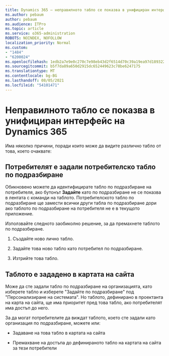 ```yaml
---
title: Dynamics 365 – неправилното табло се показва в унифициран интерфейс на Dynamics 365
ms.author: pebaum
author: pebaum
ms.audience: ITPro
ms.topic: article
ms.service: o365-administration
ROBOTS: NOINDEX, NOFOLLOW
localization_priority: Normal
ms.custom:
- "1484"
- "6200024"
ms.openlocfilehash: 1edb2a7e9e0c270c7e98eb43d2f6514d70c39a19ea97d189322ca387b6842a18
ms.sourcegitcommit: b5f7da89a650d2915dc652449623c78be6247175
ms.translationtype: MT
ms.contentlocale: bg-BG
ms.lasthandoff: 08/05/2021
ms.locfileid: "54101471"
---
```

# <a name="wrong-dashboard-shows-in-dynamics-365-unified-interface"></a>Неправилното табло се показва в унифициран интерфейс на Dynamics 365

Има няколко причини, поради които може да видите различно табло от това, което очаквате:

## <a name="the-user-has-set-a-user-default-dashboard"></a>Потребителят е задали потребителско табло по подразбиране 

Обикновено можете да идентифицирате табло по подразбиране на потребителя, ако бутонът **Задайте** като по подразбиране не се показва в лентата с команди на таблото. Потребителското табло по подразбиране ще замести всички други табла по подразбиране дори ако таблото по подразбиране на потребителя не е в текущото приложение.

Използвайте следното заобиколно решение, за да премахнете таблото по подразбиране.

1. Създайте ново лично табло.

2. Задайте това ново табло като потребител по подразбиране.

3. Изтрийте това табло.

## <a name="the-dashboard-is-set-in-the-sitemap"></a>Таблото е зададено в картата на сайта

Може да сте задали табло по подразбиране на организацията, като изберете табло и изберете "Задайте по подразбиране" под "Персонализиране на системата". Но таблото, дефинирано в проектанта на карта на сайта, ще има приоритет пред това табло, ако потребителят има достъп до него.

За да могат потребителите да виждат таблото, което сте задали като организация по подразбиране, можете или:

* Задаване на това табло в картата на сайта

* Премахване на достъпа до дефинираното табло на картата на сайта за тези потребители
